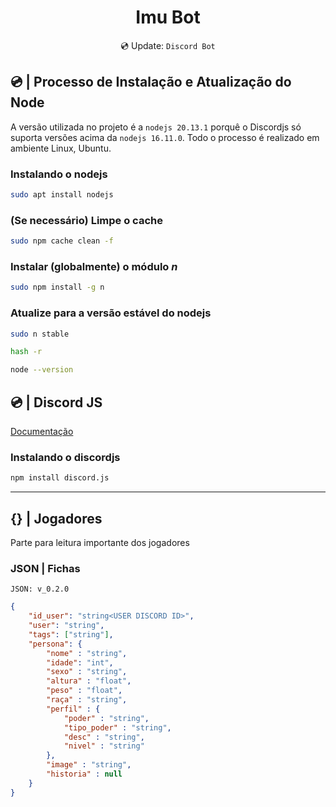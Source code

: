<div align="center">

# Imu Bot
💿 Update: `Discord Bot`

</div>

## 💿 | Processo de Instalação e Atualização do Node

A versão utilizada no projeto é a `nodejs 20.13.1` porquê o Discordjs só suporta versões acima da `nodejs 16.11.0`. Todo o processo é realizado em ambiente Linux, Ubuntu.

### **Instalando o nodejs**

```bash
sudo apt install nodejs
```

### (Se necessário) **Limpe o cache**
```bash
sudo npm cache clean -f
```

### **Instalar (globalmente) o módulo _n_**
```bash
sudo npm install -g n
```

### **Atualize para a versão estável do nodejs**
```bash
sudo n stable
```

```bash
hash -r
```

```bash
node --version
```

## 💿 | Discord JS
[Documentação](https://discordjs.guide/#before-you-begin)

### **Instalando o discordjs**
```bash
npm install discord.js
```

----

## {} | Jogadores

Parte para leitura importante dos jogadores

### JSON | Fichas

`JSON: v_0.2.0`

```json
{
    "id_user": "string<USER DISCORD ID>",
    "user": "string",
    "tags": ["string"],
    "persona": {
        "nome" : "string",
        "idade": "int",
        "sexo" : "string",
        "altura" : "float",
        "peso" : "float",
        "raça" : "string",
        "perfil" : {
            "poder" : "string",
            "tipo_poder" : "string",
            "desc" : "string",
            "nivel" : "string"
        },
        "image" : "string",
        "historia" : null
    }
}
```